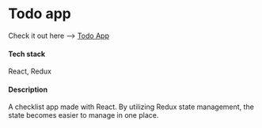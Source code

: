 # Todo app

Check it out here --> [Todo App](https://todo-app-martindospel.vercel.app/)

#### Tech stack
React, Redux

#### Description
A checklist app made with React. By utilizing Redux state management, the state becomes easier to manage in one place. 
